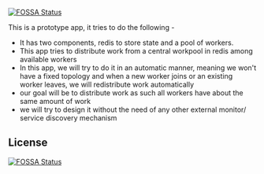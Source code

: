 [![FOSSA Status](https://app.fossa.com/api/projects/git%2Bgithub.com%2Fsoumyaprakashdatta%2Fwork_distribute.svg?type=shield)](https://app.fossa.com/projects/git%2Bgithub.com%2Fsoumyaprakashdatta%2Fwork_distribute?ref=badge_shield)

This is a prototype app, it tries to do the following -

-   It has two components, redis to store state and a pool of workers.
-   This app tries to distribute work from a central workpool in redis among available workers
-   In this app, we will try to do it in an automatic manner, meaning we won't have a fixed topology and when a new worker joins or an existing worker leaves, we will redistribute work automatically
-   our goal will be to distribute work as such all workers have about the same amount of work
-   we will try to design it without the need of any other external monitor/ service discovery mechanism


## License
[![FOSSA Status](https://app.fossa.com/api/projects/git%2Bgithub.com%2Fsoumyaprakashdatta%2Fwork_distribute.svg?type=large)](https://app.fossa.com/projects/git%2Bgithub.com%2Fsoumyaprakashdatta%2Fwork_distribute?ref=badge_large)